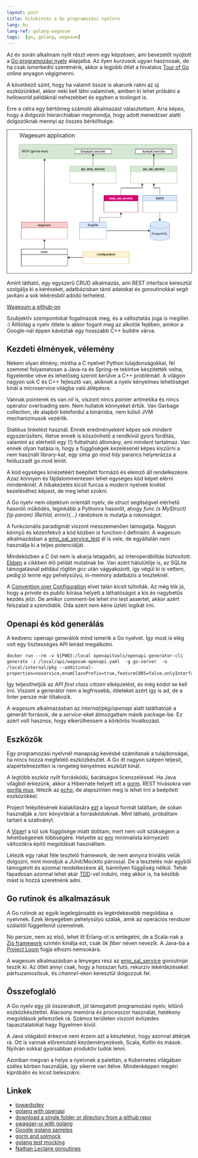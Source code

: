```yaml
---
layout: post
title: Kitekintés a Go programozási nyelvre
lang: hu
lang-ref: golang-wagesum
tags:  [go, golang, wagesum]
---
```


Az év során alkalmam nyílt részt venni egy képzésen, ami bevezetőt
nyújtott a [Go programozási nyelv](https://en.wikipedia.org/wiki/Go_(programming_language))
alapjaiba. Az ilyen kurzusok ugyan hasznosak, 
de ha csak ismerkedni szeretnénk, akkor a legjobb ötlet a hivatalos
[Tour of Go](https://go.dev/tour/welcome/1) online anyagon végigmenni.

A következő szint, hogy ha valamit össze is akarunk rakni az új eszközünkkel,
akkor neki kell látni valaminek, amiben ki lehet próbálni a _helloworld_ 
példáknál nehezebbet és egyben a toolingot is.

Erre a célra egy bértömeg számoló alkalmazást választottam.
Arra képes, hogy a dolgozói hierarchiában megmondja, hogy
adott menedzser alatti dolgozóknak mennyi az összes bérköltsége.

![Wagesum application](/artifacts/wagesum-app01.png)

Amint látható, egy egyszerű CRUD alkalmazás, ami REST interface keresztül szolgálja
ki a kéréseket, adatbázisban tárol adatokat és goroutinokkal segít javítani
a sok lekérésből adódó terhelést.

<!-- more -->
[Wagesum a github-on](https://github.com/lsmhun/wage-sum-server)

Szubjektív szempontokat fogalmazok meg, és a változtatás joga is megillet. :)
Állítólag a nyelv ötlete is akkor fogant meg az alkotók fejében, amikor 
a Google-nál éppen kávéztak egy hosszabb C++ buildre várva.


## Kezdeti élmények, vélemény

Nekem olyan élmény, mintha a C nyelvet Python tulajdonságokkal, fél szemmel
folyamatosan a Java-ra és Spring-re tekintve készítették volna, figyelembe
véve és lehetőség szerint kerülve a C++ problémáit. A világon 
nagyon sok C és C++ fejlesztő van, akiknek a nyelv kényelmes
lehetőséget kínál a microservice világba való átlépésre.

Vannak pointerek és van _nil_ is, viszont nincs pointer aritmetika és nincs
operator overloading sem. Nem hullatok könnyeket értük. Van Garbage collection, 
de alapból belefordul a binárisba, nem külső JVM mechanizmusok vezérlik.

Statikus linkelést használ. Ennek eredményeként képes sok mindent egyszerűsíteni,
illetve ennek is köszönhető a rendkívül gyors fordítás, valamint az elérhető
egy (!) futtatható állomány, ami mindent tartalmaz. Van ennek olyan
hatása is, hogy a függőségek kezelésénél képes kiszűrni a nem használt 
library-kat, egy sima _go mod tidy_ parancs helyrerázza a felduzzadt go.mod leírót.

A kód egységes kinézetéért beépített formázó és elemző áll rendelkezésre.
Azaz könnyen és fájdalommentesen lehet egységes kód képet elérni mindenkinél.
A hibakezelés kicsit furcsa a modern nyelvek kivétel kezeléséhez képest,
de meg lehet szokni. 

A Go nyelv nem objektum orientált nyelv, de _struct_ segítségvel
elérhető hasonló működés, leginkább a Pythonra hasonlít, ahogy 
_func (s MyStruct) f(p param) (RetVal, error){...}_ ránézésre is mutatja a rokonságot.

A funkcionális paradigmát viszont messzemenően támogatja. Nagyon könnyű
és kézenfekvő a kód közben is function-t definiálni. A wagesum alkalmazásban
a [emp_sal_service_test](https://github.com/lsmhun/wage-sum-server/tree/main/internal/pkg/emp_sal_service/emp_sal_service_test.go)
él is vele, de egyáltalán nem használja ki a teljes potenciálját.

Mindeközben a C őst nem is akarja letagadni, az interoperábilitás 
biztosított. [Ebben](https://programmer.ink/think/interoperability-between-go-and-c-language.html)
a cikkben élő példát mutatnak be. Van azért hátulütője is, az SQLite 
támogatásnál például rögtön _gcc_ után vágyakozott, így végül ki is vettem,
pedig jó lenne egy pehelysúlyú, in-memory adatbázis a teszteknél.

A [Convention over Configuration](https://en.wikipedia.org/wiki/Convention_over_configuration)
elvet talán kicsit túltolták. Az még tök jó,
hogy a _private_ és _public_ kiírása helyett a láthatóságot a kis és nagybetűs
kezdés jelzi. De amikor comment-be lehet írni test assertet, akkor azért 
felszalad a szemöldök. Oda azért nem kéne üzleti logikát írni.


## Openapi és kód generálás
A kedvenc openapi generálók mind ismerik a Go nyelvet. Így most is elég volt
egy tisztességes API leírást megalkotni.

```shell
docker run --rm -v ${PWD}:/local openapitools/openapi-generator-cli generate -i /local/api/wagesum-openapi.yaml  -g go-server  -o /local/internal/pkg --additional-properties=noservice,enumClassPrefix=true,featureCORS=false,onlyInterfaces,outputAsLibrary=true,sourceFolder=openapi
```

Így teljesíthetjük az _API first class citizen_ elképzelést, és még kódot se kell
írni. Viszont a generátor nem a legfrissebb, ötleteket azért így is ad, de a linter
persze már tiltakozik. 

A wagesum alkalmazásban az _internal/pkg/openapi_ alatt találhatóak a generált 
források, de a _service_-eket átmozgattam másik package-be. Ez azért volt hasznos,
hogy elkerülhessem a körkörös hivatkozást.

## Eszközök

Egy programozási nyelvnél manapság kevésbé számítanak a tulajdonságai,
ha nincs hozzá megfelelő eszközkészlet. A Go itt nagyon szépen teljesít,
alapértelmezetten is rengeteg kényelmes eszközt kínál.

A legtöbb eszköz nyílt forráskódú, barátságos licenszeléssel. Ha Java 
világból érkezünk, akkor a Hibernate helyett ott a [gorm](https://gorm.io/index.html).
REST hívásokra van [gorilla mux](https://github.com/gorilla/mux), 
létezik az [echo](https://echo.labstack.com/), de alapszinten meg is lehet
írni a beépített eszközökkel. 

Project felépítésének kialakítására [ezt](https://github.com/golang-standards/project-layout) 
a layout formát találtam, de sokan használják a _/src_ könyvtárat a forráskódoknak.
Mint látható, próbáltam tartani a szabványt.

A [Viper](https://github.com/spf13/viper)t a túl sok függősége miatt 
dobtam, mert nem volt szükségem a lehetőségeinek többségére. Helyette 
az [env](https://github.com/caarlos0/env) minimalista környezeti változókra
építő megoldását használtam.

Létezik egy rakat féle tesztelő framework, de nem annyira triviális 
velük dolgozni, mint mondjuk a JUnit/Mockito párossal. De a tesztelés
már egyből támogatott és azonnal rendelkezésre áll, bármilyen
függőség nélkül. Tehát fapadosan azonnal lehet akár 
[TDD](https://en.wikipedia.org/wiki/Test-driven_development)-vel indulni,
még akkor is, ha később mást is hozzá szeretnénk adni.

## Go rutinok és alkalmazásuk
A Go rutinok az egyik legelegánsabb és legérdekesebb megoldása a nyelvnek.
Ezek lényegében pehelysúlyú szálak, amik az operációs rendszer szálaitól 
függetlenül üzemelnek. 

No persze, nem az első, lehet itt Erlang-ot is emlegetni, de a Scala-nak
a [Zio framework](https://zio.dev/) szintén kínálja ezt, csak ők _fiber_ néven
nevezik. A Java-ba a [Project Loom](https://openjdk.org/projects/loom/) 
fogja elhozni nemsokára. 

A wagesum alkalmazásban a lényeges rész az 
[emp_sal_service](https://github.com/lsmhun/wage-sum-server/tree/main/internal/pkg/emp_sal_service/emp_sal_service.go) 
goroutinjai teszik ki. Az ötlet annyi csak, hogy a hosszan futó, rekurzív
lekérdezéseket párhuzamosítsuk, és _channel_-eken keresztül dolgozzuk fel.


## Összefoglaló

A Go nyelv egy jól összerakott, jól támogatott programozási nyelv,
kitűnő eszközkészlettel. Alacsony memória és processzor használat,
hatékony megoldások jellemzőek rá. Számos területen viszont évtizedes
tapasztalatokat hagy figyelmen kívül. 

A Java világából érkezve nem érzem azt a késztetést, hogy 
azonnal áttérjek rá. Ott is vannak előremutató kezdeményezések, 
Scala, Kotlin és mások. Nyilván sokkal gyorsabban produktív tudok lenni. 

Azonban megvan a helye a nyelvnek a palettán, a Kubernetes világában
széles körben használják, így sikerre van ítélve. Mindenképpen megéri
kipróbálni és kicsit beleszokni.

## Linkek
* [towardsdev](https://towardsdev.com/golang-productivity-hacks-part-3-auto-generating-test-4c8055dc7946)
* [golang with openapi](https://eli.thegreenplace.net/2021/rest-servers-in-go-part-4-using-openapi-and-swagger/)
* [download a single folder or directory from a github repo](https://stackoverflow.com/questions/7106012/download-a-single-folder-or-directory-from-a-github-repo)
* [swagger-ui with golang](https://ribice.medium.com/serve-swaggerui-within-your-golang-application-5486748a5ed4)
* [Google golang samples](https://github.com/GoogleCloudPlatform/golang-samples)
* [gorm and sqlmock](https://medium.com/@rosaniline/unit-testing-gorm-with-go-sqlmock-in-go-93cbce1f6b5b)
* [golang test mocking](https://medium.com/@ankur_anand/how-to-mock-in-your-go-golang-tests-b9eee7d7c266)
* [Nathan Leclaire goroutines](https://nathanleclaire.com/blog/2014/02/15/how-to-wait-for-all-goroutines-to-finish-executing-before-continuing/ )

